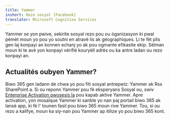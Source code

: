 ```yaml
---
title: Yammer
inshort: Rezo sosyal [Facebook]
translator: Microsoft Cognitive Services
---
```


Yammer se yon pwive, sekirite sosyal rezo pou ou òganizasyon ki pwal pèmèt moun yo pou yo soutni en atravè lis ak géographiques. Li te fèt plis gen laj konpayi an konnen echanj yo ak pou ogmante efikasite ekip. Sèlman moun ki te avè yon konpayi vérifié kouryèll adrès ou ka antre ladan ou rezo konpayi an.

## Actualités oubyen Yammer?
Biwo 365 gen ladann de chwa yo pou fiti sosyal antrepwiz: Yammer ak Rss SharePoint a. Si ou reponn Yammer pou fè eksperyans Sosyal ou, swiv [Enterprise Activation pwosesis la](https://support.office.com/en-us/article/Enterprise-Activation-process-4f924c74-87d2-49d0-a4f6-cba3ce2b0e7c) pou kapab aktive Yammer. Apre activation, yon mosaïque Yammer ki sanble yo nan paj portail biwo 365 ak lansè app, ki fè l' tounen fasil pou biwo 365 moun rive Yammer. Tou, si ou rezo a kalifye, moun ka siy-nan pou Yammer ap itilize yo pou biwo 365 kont.



